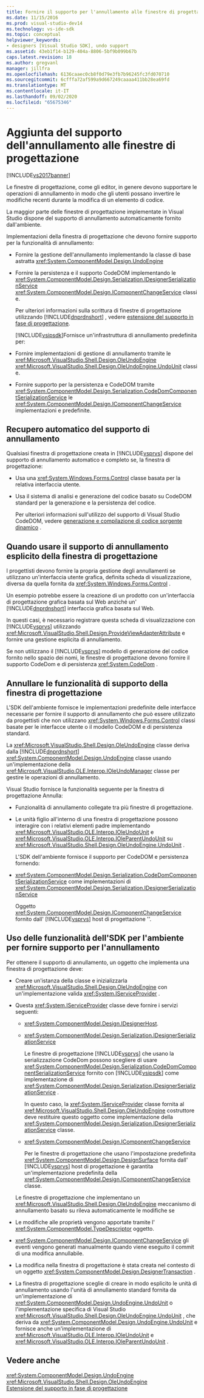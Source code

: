 ```yaml
---
title: Fornire il supporto per l'annullamento alle finestre di progettazione | Microsoft Docs
ms.date: 11/15/2016
ms.prod: visual-studio-dev14
ms.technology: vs-ide-sdk
ms.topic: conceptual
helpviewer_keywords:
- designers [Visual Studio SDK], undo support
ms.assetid: 43eb1f14-b129-404a-8806-5bf9b099b67b
caps.latest.revision: 18
ms.author: gregvanl
manager: jillfra
ms.openlocfilehash: 6136caaec0cb8f0d79e3fb7b96245fc3fd070710
ms.sourcegitcommit: 6cfffa72af599a9d667249caaaa411bb28ea69fd
ms.translationtype: MT
ms.contentlocale: it-IT
ms.lasthandoff: 09/02/2020
ms.locfileid: "65675346"
---
```

# <a name="supplying-undo-support-to-designers"></a>Aggiunta del supporto dell'annullamento alle finestre di progettazione
[!INCLUDE[vs2017banner](../includes/vs2017banner.md)]

Le finestre di progettazione, come gli editor, in genere devono supportare le operazioni di annullamento in modo che gli utenti possano invertire le modifiche recenti durante la modifica di un elemento di codice.  
  
 La maggior parte delle finestre di progettazione implementate in Visual Studio dispone del supporto di annullamento automaticamente fornito dall'ambiente.  
  
 Implementazioni della finestra di progettazione che devono fornire supporto per la funzionalità di annullamento:  
  
- Fornire la gestione dell'annullamento implementando la classe di base astratta <xref:System.ComponentModel.Design.UndoEngine>  
  
- Fornire la persistenza e il supporto CodeDOM implementando le <xref:System.ComponentModel.Design.Serialization.IDesignerSerializationService> <xref:System.ComponentModel.Design.IComponentChangeService> classi e.  
  
  Per ulteriori informazioni sulla scrittura di finestre di progettazione utilizzando [!INCLUDE[dnprdnshort](../includes/dnprdnshort-md.md)] , vedere [estensione del supporto in fase di progettazione](https://msdn.microsoft.com/library/d6ac8a6a-42fd-4bc8-bf33-b212811297e2).  
  
  [!INCLUDE[vsipsdk](../includes/vsipsdk-md.md)]Fornisce un'infrastruttura di annullamento predefinita per:  
  
- Fornire implementazioni di gestione di annullamento tramite le <xref:Microsoft.VisualStudio.Shell.Design.OleUndoEngine> <xref:Microsoft.VisualStudio.Shell.Design.OleUndoEngine.UndoUnit> classi e.  
  
- Fornire supporto per la persistenza e CodeDOM tramite <xref:System.ComponentModel.Design.Serialization.CodeDomComponentSerializationService> le <xref:System.ComponentModel.Design.IComponentChangeService> implementazioni e predefinite.  
  
## <a name="obtaining-undo-support-automatically"></a>Recupero automatico del supporto di annullamento  
 Qualsiasi finestra di progettazione creata in [!INCLUDE[vsprvs](../includes/vsprvs-md.md)] dispone del supporto di annullamento automatico e completo se, la finestra di progettazione:  
  
- Usa una <xref:System.Windows.Forms.Control> classe basata per la relativa interfaccia utente.  
  
- Usa il sistema di analisi e generazione del codice basato su CodeDOM standard per la generazione e la persistenza del codice.  
  
     Per ulteriori informazioni sull'utilizzo del supporto di Visual Studio CodeDOM, vedere [generazione e compilazione di codice sorgente dinamico](https://msdn.microsoft.com/library/d077a3e8-bd81-4bdf-b6a3-323857ea30fb) .  
  
## <a name="when-to-use-explicit-designer-undo-support"></a>Quando usare il supporto di annullamento esplicito della finestra di progettazione  
 I progettisti devono fornire la propria gestione degli annullamenti se utilizzano un'interfaccia utente grafica, definita scheda di visualizzazione, diversa da quella fornita da <xref:System.Windows.Forms.Control> .  
  
 Un esempio potrebbe essere la creazione di un prodotto con un'interfaccia di progettazione grafica basata sul Web anziché un' [!INCLUDE[dnprdnshort](../includes/dnprdnshort-md.md)] interfaccia grafica basata sul Web.  
  
 In questi casi, è necessario registrare questa scheda di visualizzazione con [!INCLUDE[vsprvs](../includes/vsprvs-md.md)] utilizzando <xref:Microsoft.VisualStudio.Shell.Design.ProvideViewAdapterAttribute> e fornire una gestione esplicita di annullamento.  
  
 Se non utilizzano il [!INCLUDE[vsprvs](../includes/vsprvs-md.md)] modello di generazione del codice fornito nello spazio dei nomi, le finestre di progettazione devono fornire il supporto CodeDom e di persistenza <xref:System.CodeDom> .  
  
## <a name="undo-support-features-of-the-designer"></a>Annullare le funzionalità di supporto della finestra di progettazione  
 L'SDK dell'ambiente fornisce le implementazioni predefinite delle interfacce necessarie per fornire il supporto di annullamento che può essere utilizzato da progettisti che non utilizzano <xref:System.Windows.Forms.Control> classi basate per le interfacce utente o il modello CodeDOM e di persistenza standard.  
  
 La <xref:Microsoft.VisualStudio.Shell.Design.OleUndoEngine> classe deriva dalla [!INCLUDE[dnprdnshort](../includes/dnprdnshort-md.md)] <xref:System.ComponentModel.Design.UndoEngine> classe usando un'implementazione della <xref:Microsoft.VisualStudio.OLE.Interop.IOleUndoManager> classe per gestire le operazioni di annullamento.  
  
 Visual Studio fornisce la funzionalità seguente per la finestra di progettazione Annulla:  
  
- Funzionalità di annullamento collegate tra più finestre di progettazione.  
  
- Le unità figlio all'interno di una finestra di progettazione possono interagire con i relativi elementi padre implementando <xref:Microsoft.VisualStudio.OLE.Interop.IOleUndoUnit> e <xref:Microsoft.VisualStudio.OLE.Interop.IOleParentUndoUnit> su <xref:Microsoft.VisualStudio.Shell.Design.OleUndoEngine.UndoUnit> .  
  
  L'SDK dell'ambiente fornisce il supporto per CodeDOM e persistenza fornendo:  
  
- <xref:System.ComponentModel.Design.Serialization.CodeDomComponentSerializationService> come implementazioni di <xref:System.ComponentModel.Design.Serialization.IDesignerSerializationService>  
  
  Oggetto <xref:System.ComponentModel.Design.IComponentChangeService> fornito dall' [!INCLUDE[vsprvs](../includes/vsprvs-md.md)] host di progettazione ''.  
  
## <a name="using-the-environment-sdk-features-to-supply-undo-support"></a>Uso delle funzionalità dell'SDK per l'ambiente per fornire supporto per l'annullamento  
 Per ottenere il supporto di annullamento, un oggetto che implementa una finestra di progettazione deve:  
  
- Creare un'istanza della classe e inizializzarla <xref:Microsoft.VisualStudio.Shell.Design.OleUndoEngine> con un'implementazione valida <xref:System.IServiceProvider> .  
  
- Questa <xref:System.IServiceProvider> classe deve fornire i servizi seguenti:  
  
  - <xref:System.ComponentModel.Design.IDesignerHost>.  
  
  - <xref:System.ComponentModel.Design.Serialization.IDesignerSerializationService>  
  
       Le finestre di progettazione [!INCLUDE[vsprvs](../includes/vsprvs-md.md)] che usano la serializzazione CodeDom possono scegliere di usare <xref:System.ComponentModel.Design.Serialization.CodeDomComponentSerializationService> fornito con [!INCLUDE[vsipsdk](../includes/vsipsdk-md.md)] come implementazione di <xref:System.ComponentModel.Design.Serialization.IDesignerSerializationService> .  
  
       In questo caso, la <xref:System.IServiceProvider> classe fornita al <xref:Microsoft.VisualStudio.Shell.Design.OleUndoEngine> costruttore deve restituire questo oggetto come implementazione della <xref:System.ComponentModel.Design.Serialization.IDesignerSerializationService> classe.  
  
  - <xref:System.ComponentModel.Design.IComponentChangeService>  
  
       Per le finestre di progettazione che usano l'impostazione predefinita <xref:System.ComponentModel.Design.DesignSurface> fornita dall' [!INCLUDE[vsprvs](../includes/vsprvs-md.md)] host di progettazione è garantita un'implementazione predefinita della <xref:System.ComponentModel.Design.IComponentChangeService> classe.  
  
  Le finestre di progettazione che implementano un <xref:Microsoft.VisualStudio.Shell.Design.OleUndoEngine> meccanismo di annullamento basato su rileva automaticamente le modifiche se  
  
- Le modifiche alle proprietà vengono apportate tramite l' <xref:System.ComponentModel.TypeDescriptor> oggetto.  
  
- <xref:System.ComponentModel.Design.IComponentChangeService> gli eventi vengono generati manualmente quando viene eseguito il commit di una modifica annullabile.  
  
- La modifica nella finestra di progettazione è stata creata nel contesto di un oggetto <xref:System.ComponentModel.Design.DesignerTransaction> .  
  
- La finestra di progettazione sceglie di creare in modo esplicito le unità di annullamento usando l'unità di annullamento standard fornita da un'implementazione di <xref:System.ComponentModel.Design.UndoEngine.UndoUnit> o l'implementazione specifica di Visual Studio <xref:Microsoft.VisualStudio.Shell.Design.OleUndoEngine.UndoUnit> , che deriva da <xref:System.ComponentModel.Design.UndoEngine.UndoUnit> e fornisce anche un'implementazione di <xref:Microsoft.VisualStudio.OLE.Interop.IOleUndoUnit> e <xref:Microsoft.VisualStudio.OLE.Interop.IOleParentUndoUnit> .  
  
## <a name="see-also"></a>Vedere anche  
 <xref:System.ComponentModel.Design.UndoEngine>   
 <xref:Microsoft.VisualStudio.Shell.Design.OleUndoEngine>   
 [Estensione del supporto in fase di progettazione](https://msdn.microsoft.com/library/d6ac8a6a-42fd-4bc8-bf33-b212811297e2)
